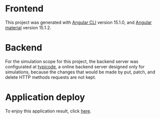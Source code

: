 # Frontend

This project was generated with [Angular CLI](https://github.com/angular/angular-cli) version 15.1.0, and [Angular material](https://material.angular.io/) version 15.1.2.

# Backend

For the simulation scope for this project, the backend server was configurated at [typicode](https://my-json-server.typicode.com/nakaohideki/backend-Angular/products), a online backend server designed only for simulations, because the changes that would be made by put, patch, and delete HTTP methods requests are not kept.

# Application deploy

To enjoy this application result, click [here](https://crud-app-in-angular.netlify.app/).
